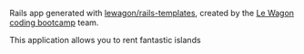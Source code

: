 Rails app generated with [lewagon/rails-templates](https://github.com/lewagon/rails-templates), created by the [Le Wagon coding bootcamp](https://www.lewagon.com) team.

This application allows you to rent fantastic islands
